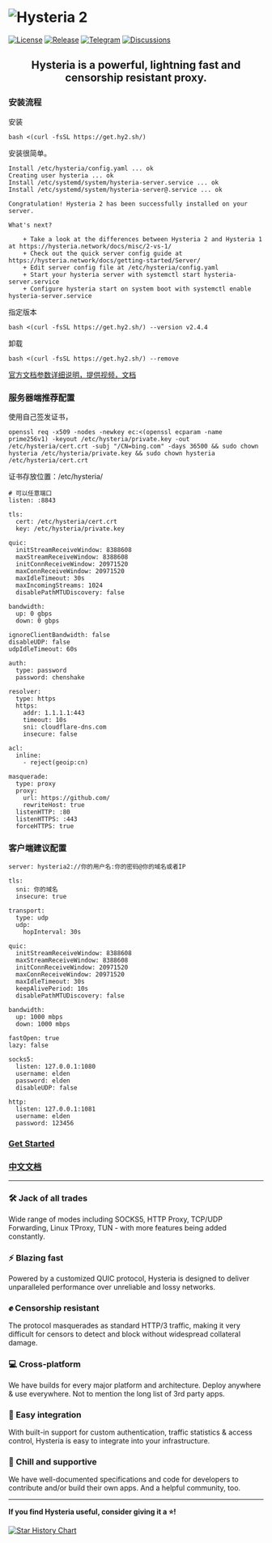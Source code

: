 # ![Hysteria 2](logo.svg)

[![License][1]][2] [![Release][3]][4] [![Telegram][5]][6] [![Discussions][7]][8]

[1]: https://img.shields.io/badge/license-MIT-blue
[2]: LICENSE.md
[3]: https://img.shields.io/github/v/release/apernet/hysteria?style=flat-square
[4]: https://github.com/apernet/hysteria/releases
[5]: https://img.shields.io/badge/chat-Telegram-blue?style=flat-square
[6]: https://t.me/hysteria_github
[7]: https://img.shields.io/github/discussions/apernet/hysteria?style=flat-square
[8]: https://github.com/apernet/hysteria/discussions

<h2 style="text-align: center;">Hysteria is a powerful, lightning fast and censorship resistant proxy.</h2>

### 安装流程

安装

```
bash <(curl -fsSL https://get.hy2.sh/)
```
安装很简单。

```
Install /etc/hysteria/config.yaml ... ok
Creating user hysteria ... ok
Install /etc/systemd/system/hysteria-server.service ... ok
Install /etc/systemd/system/hysteria-server@.service ... ok

Congratulation! Hysteria 2 has been successfully installed on your server.

What's next?

	+ Take a look at the differences between Hysteria 2 and Hysteria 1 at https://hysteria.network/docs/misc/2-vs-1/
	+ Check out the quick server config guide at https://hysteria.network/docs/getting-started/Server/
	+ Edit server config file at /etc/hysteria/config.yaml
	+ Start your hysteria server with systemctl start hysteria-server.service
	+ Configure hysteria start on system boot with systemctl enable hysteria-server.service

```


指定版本

```
bash <(curl -fsSL https://get.hy2.sh/) --version v2.4.4
```

卸载

```
bash <(curl -fsSL https://get.hy2.sh/) --remove

```

[官方文档参数详细说明，提供视频，文档](https://idev.dev/proxy/hysteria2.html)

### 服务器端推荐配置

使用自己签发证书，

```
openssl req -x509 -nodes -newkey ec:<(openssl ecparam -name prime256v1) -keyout /etc/hysteria/private.key -out /etc/hysteria/cert.crt -subj "/CN=bing.com" -days 36500 && sudo chown hysteria /etc/hysteria/private.key && sudo chown hysteria /etc/hysteria/cert.crt

```
证书存放位置：/etc/hysteria/

```
# 可以任意端口
listen: :8843

tls:
  cert: /etc/hysteria/cert.crt
  key: /etc/hysteria/private.key

quic:
  initStreamReceiveWindow: 8388608
  maxStreamReceiveWindow: 8388608
  initConnReceiveWindow: 20971520
  maxConnReceiveWindow: 20971520
  maxIdleTimeout: 30s
  maxIncomingStreams: 1024
  disablePathMTUDiscovery: false

bandwidth:
  up: 0 gbps
  down: 0 gbps

ignoreClientBandwidth: false
disableUDP: false
udpIdleTimeout: 60s

auth:
  type: password
  password: chenshake

resolver:
  type: https
  https:
    addr: 1.1.1.1:443
    timeout: 10s
    sni: cloudflare-dns.com
    insecure: false

acl:
  inline:
    - reject(geoip:cn)

masquerade:
  type: proxy
  proxy:
    url: https://github.com/
    rewriteHost: true
  listenHTTP: :80
  listenHTTPS: :443
  forceHTTPS: true
```

### 客户端建议配置

```
server: hysteria2://你的用户名:你的密码@你的域名或者IP

tls:
  sni: 你的域名
  insecure: true

transport:
  type: udp
  udp:
    hopInterval: 30s

quic:
  initStreamReceiveWindow: 8388608
  maxStreamReceiveWindow: 8388608
  initConnReceiveWindow: 20971520
  maxConnReceiveWindow: 20971520
  maxIdleTimeout: 30s
  keepAlivePeriod: 10s
  disablePathMTUDiscovery: false

bandwidth:
  up: 1000 mbps
  down: 1000 mbps

fastOpen: true
lazy: false

socks5:
  listen: 127.0.0.1:1080 
  username: elden 
  password: elden 
  disableUDP: false 

http:
  listen: 127.0.0.1:1081
  username: elden
  password: 123456

```




### [Get Started](https://v2.hysteria.network/)

### [中文文档](https://v2.hysteria.network/zh/)


---

<div class="feature-grid">
  <div>
    <h3>🛠️ Jack of all trades</h3>
    <p>Wide range of modes including SOCKS5, HTTP Proxy, TCP/UDP Forwarding, Linux TProxy, TUN - with more features being added constantly.</p>
  </div>

  <div>
    <h3>⚡ Blazing fast</h3>
    <p>Powered by a customized QUIC protocol, Hysteria is designed to deliver unparalleled performance over unreliable and lossy networks.</p>
  </div>

  <div>
    <h3>✊ Censorship resistant</h3>
    <p>The protocol masquerades as standard HTTP/3 traffic, making it very difficult for censors to detect and block without widespread collateral damage.</p>
  </div>
  
  <div>
    <h3>💻 Cross-platform</h3>
    <p>We have builds for every major platform and architecture. Deploy anywhere & use everywhere. Not to mention the long list of 3rd party apps.</p>
  </div>

  <div>
    <h3>🔗 Easy integration</h3>
    <p>With built-in support for custom authentication, traffic statistics & access control, Hysteria is easy to integrate into your infrastructure.</p>
  </div>
  
  <div>
    <h3>🤗 Chill and supportive</h3>
    <p>We have well-documented specifications and code for developers to contribute and/or build their own apps. And a helpful community, too.</p>
  </div>
</div>

---

**If you find Hysteria useful, consider giving it a ⭐️!**

[![Star History Chart](https://api.star-history.com/svg?repos=apernet/hysteria&type=Date)](https://star-history.com/#apernet/hysteria&Date)
